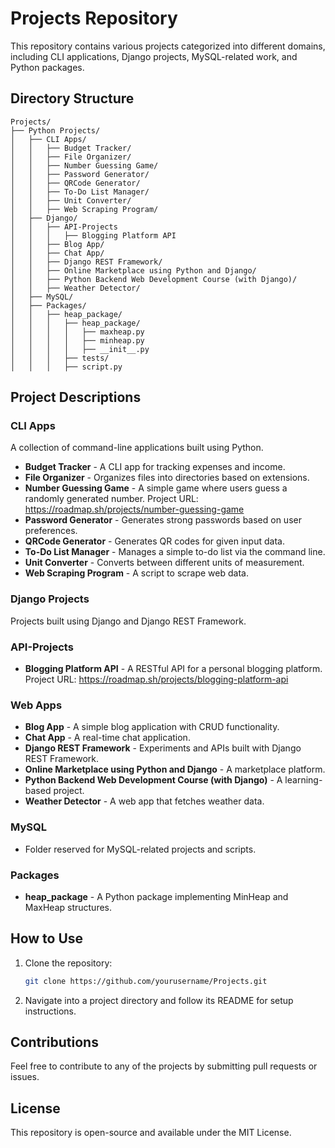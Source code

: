 # Projects Repository

This repository contains various projects categorized into different domains, including CLI applications, Django projects, MySQL-related work, and Python packages.

## Directory Structure

```
Projects/
├── Python Projects/
│   ├── CLI Apps/
│   │   ├── Budget Tracker/
│   │   ├── File Organizer/
│   │   ├── Number Guessing Game/
│   │   ├── Password Generator/
│   │   ├── QRCode Generator/
│   │   ├── To-Do List Manager/
│   │   ├── Unit Converter/
│   │   ├── Web Scraping Program/
│   ├── Django/
│   │   ├── API-Projects
│   │   │   ├── Blogging Platform API
│   │   ├── Blog App/
│   │   ├── Chat App/
│   │   ├── Django REST Framework/
│   │   ├── Online Marketplace using Python and Django/
│   │   ├── Python Backend Web Development Course (with Django)/
│   │   ├── Weather Detector/
│   ├── MySQL/
│   ├── Packages/
│   │   ├── heap_package/
│   │   │   ├── heap_package/
│   │   │   │   ├── maxheap.py
│   │   │   │   ├── minheap.py
│   │   │   │   ├── __init__.py
│   │   │   ├── tests/
│   │   │   ├── script.py
```

## Project Descriptions

### CLI Apps
A collection of command-line applications built using Python.
- **Budget Tracker** - A CLI app for tracking expenses and income.
- **File Organizer** - Organizes files into directories based on extensions.
- **Number Guessing Game** - A simple game where users guess a randomly generated number.
  Project URL: https://roadmap.sh/projects/number-guessing-game
- **Password Generator** - Generates strong passwords based on user preferences.
- **QRCode Generator** - Generates QR codes for given input data.
- **To-Do List Manager** - Manages a simple to-do list via the command line.
- **Unit Converter** - Converts between different units of measurement.
- **Web Scraping Program** - A script to scrape web data.

### Django Projects
Projects built using Django and Django REST Framework.
### API-Projects
- **Blogging Platform API** - A RESTful API for a personal blogging platform.
  Project URL: https://roadmap.sh/projects/blogging-platform-api
  
### Web Apps
- **Blog App** - A simple blog application with CRUD functionality.
- **Chat App** - A real-time chat application.
- **Django REST Framework** - Experiments and APIs built with Django REST Framework.
- **Online Marketplace using Python and Django** - A marketplace platform.
- **Python Backend Web Development Course (with Django)** - A learning-based project.
- **Weather Detector** - A web app that fetches weather data.

### MySQL
- Folder reserved for MySQL-related projects and scripts.

### Packages
- **heap_package** - A Python package implementing MinHeap and MaxHeap structures.

## How to Use
1. Clone the repository:
   ```sh
   git clone https://github.com/yourusername/Projects.git
   ```
2. Navigate into a project directory and follow its README for setup instructions.

## Contributions
Feel free to contribute to any of the projects by submitting pull requests or issues.

## License
This repository is open-source and available under the MIT License.


